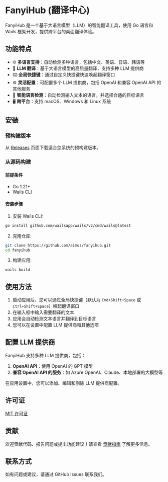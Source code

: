 # FanyiHub (翻译中心)

FanyiHub 是一个基于大语言模型（LLM）的智能翻译工具，使用 Go 语言和 Wails 框架开发，提供跨平台的桌面翻译体验。

## 功能特点

- 🌐 **多语言支持**：自动检测多种语言，包括中文、英语、日语、韩语等 
- 🤖 **LLM 翻译**：基于大语言模型的高质量翻译，支持多种 LLM 提供商
- ⌨️ **全局快捷键**：通过自定义快捷键快速唤起翻译窗口
- ⚙️ **灵活配置**：可配置多个 LLM 提供商，包括 OpenAI 和兼容 OpenAI API 的其他服务
- 🔄 **智能语言检测**：自动检测输入文本的语言，并选择合适的目标语言
- 🖥️ **跨平台**：支持 macOS、Windows 和 Linux 系统

## 安装

### 预构建版本

从 [Releases](https://github.com/aimuz/fanyihub/releases) 页面下载适合您系统的预构建版本。

### 从源码构建

#### 前提条件

- Go 1.21+
- Wails CLI

#### 安装步骤

1. 安装 Wails CLI:

```bash
go install github.com/wailsapp/wails/v2/cmd/wails@latest
```

2. 克隆仓库:

```bash
git clone https://github.com/aimuz/fanyihub.git
cd fanyihub
```

3. 构建应用:

```bash
wails build
```

## 使用方法

1. 启动应用后，您可以通过全局快捷键（默认为 `Cmd+Shift+Space` 或 `Ctrl+Shift+Space`）唤起翻译窗口
2. 在输入框中输入需要翻译的文本
3. 应用会自动检测文本语言并翻译到目标语言
4. 您可以在设置中配置 LLM 提供商和其他选项

## 配置 LLM 提供商

FanyiHub 支持多种 LLM 提供商，包括：

1. **OpenAI API**：使用 OpenAI 的 GPT 模型
2. **兼容 OpenAI API 的服务**：如 Azure OpenAI、Claude、本地部署的大模型等

在应用设置中，您可以添加、编辑和删除 LLM 提供商配置。

## 许可证

[MIT 许可证](LICENSE)

## 贡献

欢迎贡献代码、报告问题或提出功能建议！请查看 [贡献指南](CONTRIBUTING.md) 了解更多信息。

## 联系方式

如有问题或建议，请通过 GitHub Issues 联系我们。 